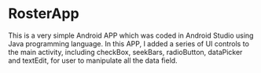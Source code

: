 # RosterApp

This is a very simple Android APP which was coded in Android Studio using Java programming language.
In this APP, I added a series of UI controls to the main activity, including checkBox, seekBars, radioButton, dataPicker and textEdit, for user to manipulate all the data field. 
